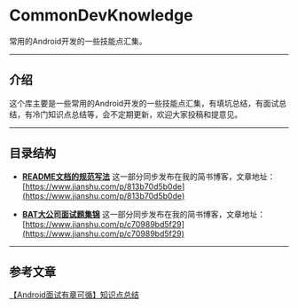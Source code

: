 # CommonDevKnowledge

常用的Android开发的一些技能点汇集。

----

## 介绍
这个库主要是一些常用的Android开发的一些技能点汇集，有填坑总结，有面试总结，有冷门知识点总结等，会不定期更新，欢迎大家投稿和提意见。

----

## 目录结构

* **[README文档的规范写法](https://github.com/AweiLoveAndroid/CommonDevKnowledge/blob/master/github_README/README%E6%96%87%E6%A1%A3%E7%9A%84%E8%A7%84%E8%8C%83%E5%86%99%E6%B3%95.md)** 
这一部分同步发布在我的简书博客，文章地址：[https://www.jianshu.com/p/813b70d5b0de](https://www.jianshu.com/p/813b70d5b0de)

* **[BAT大公司面试题集锦](https://github.com/AweiLoveAndroid/CommonDevKnowledge/blob/master/interview/summary.md)**
这一部分同步发布在我的简书博客，文章地址：[https://www.jianshu.com/p/c70989bd5f29](https://www.jianshu.com/p/c70989bd5f29)



----

## 参考文章

[【Android面试有章可循】知识点总结](https://www.jianshu.com/p/d099f33552af)

